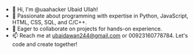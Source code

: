 - 👋 Hi, I'm @uaahacker Ubaid Ullah!
- 👀 Passionate about programming with expertise in Python, JavaScript, HTML, CSS, SQL, and C/C++.
- 💞️ Eager to collaborate on projects for hands-on experience.
- 📫 Reach me at ubaidawan244@gmail.com or 00923160778784. Let's code and create together!
<!---
uaahacker/uaahacker is a ✨ special ✨ repository because its `README.md` (this file) appears on your GitHub profile.
You can click the Preview link to take a look at your changes.
--->
